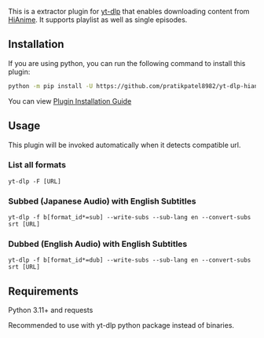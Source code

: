 This is a extractor plugin for [yt-dlp](https://github.com/yt-dlp/yt-dlp) that enables downloading content from [HiAnime](https://hianime.to/).
It supports playlist as well as single episodes.

## Installation
If you are using python, you can run the following command to install this plugin:
```bash
python -m pip install -U https://github.com/pratikpatel8982/yt-dlp-hianime/archive/master.zip
```
You can view [Plugin Installation Guide](https://github.com/yt-dlp/yt-dlp?tab=readme-ov-file#installing-plugins)

## Usage
This plugin will be invoked automatically when it detects compatible url.

### List all formats
```
yt-dlp -F [URL]
```
### Subbed (Japanese Audio) with English Subtitles
```
yt-dlp -f b[format_id*=sub] --write-subs --sub-lang en --convert-subs srt [URL]
```
### Dubbed (English Audio) with English Subtitles
```
yt-dlp -f b[format_id*=dub] --write-subs --sub-lang en --convert-subs srt [URL]
```

## Requirements

Python 3.11+ and requests

Recommended to use with yt-dlp python package instead of binaries.

